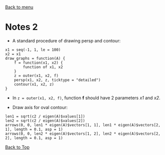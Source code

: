 [Back to menu](/README.md)

<h1 id = "0">Notes 2</h1>

- A standard procedure of drawing persp and contour: 

```
x1 = seq(-1, 1, le = 100)
x2 = x1
draw_graphs = function(A) {
    f = function(x1, x2) {
        function of x1, x2
    }
    z = outer(x1, x2, f)
    persp(x1, x2, z, ticktype = "detailed")
    contour(x1, x2, z)
}
```

- In `z = outer(x1, x2, f)`, function **f** should have 2 parameters *x1* and *x2*. 

- Draw axis for oval contour: 

```
len1 = sqrt(c2 / eigen(A)$values[1])
len2 = sqrt(c2 / eigen(A)$values[2])
arrows(0, 0, len1 * eigen(A)$vectors[1, 1], len1 * eigen(A)$vectors[2, 1], length = 0.1, asp = 1)
arrows(0, 0, len2 * eigen(A)$vectors[1, 2], len2 * eigen(A)$vectors[2, 2], length = 0.1, asp = 1)
```

[Back to Top](#0)